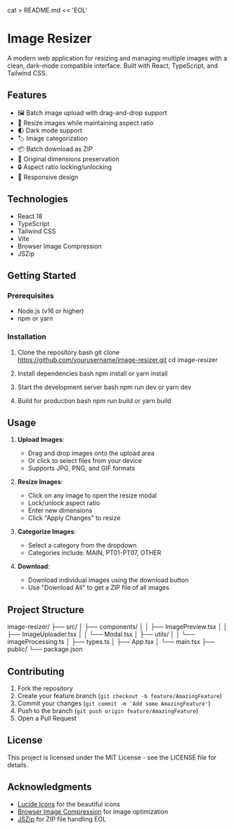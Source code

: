 cat > README.md << 'EOL'
# Image Resizer

A modern web application for resizing and managing multiple images with a clean, dark-mode compatible interface. Built with React, TypeScript, and Tailwind CSS.

## Features

- 🖼️ Batch image upload with drag-and-drop support
- 📏 Resize images while maintaining aspect ratio
- 🌓 Dark mode support
- 🏷️ Image categorization
- 📦 Batch download as ZIP
- 💾 Original dimensions preservation
- 🔒 Aspect ratio locking/unlocking
- 📱 Responsive design

## Technologies

- React 18
- TypeScript
- Tailwind CSS
- Vite
- Browser Image Compression
- JSZip

## Getting Started

### Prerequisites

- Node.js (v16 or higher)
- npm or yarn

### Installation

1. Clone the repository
bash
git clone https://github.com/yourusername/image-resizer.git
cd image-resizer

2. Install dependencies
bash
npm install
or
yarn install

3. Start the development server
bash
npm run dev
or
yarn dev

4. Build for production
bash
npm run build
or
yarn build


## Usage

1. **Upload Images**: 
   - Drag and drop images onto the upload area
   - Or click to select files from your device
   - Supports JPG, PNG, and GIF formats

2. **Resize Images**:
   - Click on any image to open the resize modal
   - Lock/unlock aspect ratio
   - Enter new dimensions
   - Click "Apply Changes" to resize

3. **Categorize Images**:
   - Select a category from the dropdown
   - Categories include: MAIN, PT01-PT07, OTHER

4. **Download**:
   - Download individual images using the download button
   - Use "Download All" to get a ZIP file of all images

## Project Structure

image-resizer/
├── src/
│ ├── components/
│ │ ├── ImagePreview.tsx
│ │ ├── ImageUploader.tsx
│ │ └── Modal.tsx
│ ├── utils/
│ │ └── imageProcessing.ts
│ ├── types.ts
│ ├── App.tsx
│ └── main.tsx
├── public/
└── package.json


## Contributing

1. Fork the repository
2. Create your feature branch (`git checkout -b feature/AmazingFeature`)
3. Commit your changes (`git commit -m 'Add some AmazingFeature'`)
4. Push to the branch (`git push origin feature/AmazingFeature`)
5. Open a Pull Request

## License

This project is licensed under the MIT License - see the LICENSE file for details.

## Acknowledgments

- [Lucide Icons](https://lucide.dev/) for the beautiful icons
- [Browser Image Compression](https://www.npmjs.com/package/browser-image-compression) for image optimization
- [JSZip](https://stuk.github.io/jszip/) for ZIP file handling
EOL